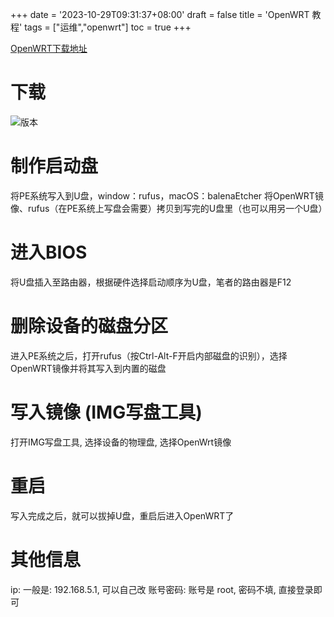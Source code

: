 +++
date = '2023-10-29T09:31:37+08:00'
draft = false
title = 'OpenWRT 教程'
tags = ["运维","openwrt"]
toc = true
+++

[OpenWRT下载地址](https://lidrive.vip/)
# 下载
![版本](https://www.caoyang2002.top/usr/uploads/2023/12/3668705269.png)

# 制作启动盘
将PE系统写入到U盘，window：rufus，macOS：balenaEtcher
将OpenWRT镜像、rufus（在PE系统上写盘会需要）拷贝到写完的U盘里（也可以用另一个U盘）

# 进入BIOS
将U盘插入至路由器，根据硬件选择启动顺序为U盘，笔者的路由器是F12
# 删除设备的磁盘分区
进入PE系统之后，打开rufus（按Ctrl-Alt-F开启内部磁盘的识别），选择OpenWRT镜像并将其写入到内置的磁盘
# 写入镜像 (IMG写盘工具)
打开IMG写盘工具, 选择设备的物理盘, 选择OpenWrt镜像
# 重启
写入完成之后，就可以拔掉U盘，重启后进入OpenWRT了

# 其他信息
ip: 一般是: 192.168.5.1, 可以自己改
账号密码: 账号是 root, 密码不填, 直接登录即可
